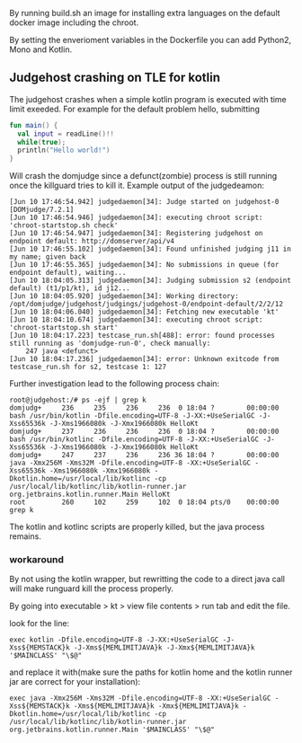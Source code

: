 By running build.sh an image for installing extra languages on the default docker image including the chroot. 

By setting the enverioment variables in the Dockerfile you can add Python2, Mono and Kotlin.

## Judgehost crashing on TLE for kotlin

The judgehost crashes when a simple kotlin program is executed with time limit exeeded. For example for the default problem hello, submitting

```kotlin
fun main() {
  val input = readLine()!!
  while(true);
  println("Hello world!")
}
```
Will crash the domjudge since a defunct(zombie) process is still running once the killguard tries to kill it. Example output of the judgedeamon:
```log
[Jun 10 17:46:54.942] judgedaemon[34]: Judge started on judgehost-0 [DOMjudge/7.2.1]
[Jun 10 17:46:54.946] judgedaemon[34]: executing chroot script: 'chroot-startstop.sh check'
[Jun 10 17:46:54.947] judgedaemon[34]: Registering judgehost on endpoint default: http://domserver/api/v4
[Jun 10 17:46:55.102] judgedaemon[34]: Found unfinished judging j11 in my name; given back
[Jun 10 17:46:55.365] judgedaemon[34]: No submissions in queue (for endpoint default), waiting...
[Jun 10 18:04:05.313] judgedaemon[34]: Judging submission s2 (endpoint default) (t1/p1/kt), id j12...
[Jun 10 18:04:05.920] judgedaemon[34]: Working directory: /opt/domjudge/judgehost/judgings/judgehost-0/endpoint-default/2/2/12
[Jun 10 18:04:06.040] judgedaemon[34]: Fetching new executable 'kt'
[Jun 10 18:04:10.674] judgedaemon[34]: executing chroot script: 'chroot-startstop.sh start'
[Jun 10 18:04:17.223] testcase_run.sh[488]: error: found processes still running as 'domjudge-run-0', check manually:
    247 java <defunct>
[Jun 10 18:04:17.236] judgedaemon[34]: error: Unknown exitcode from testcase_run.sh for s2, testcase 1: 127
```

Further investigation lead to the following process chain:
```log
root@judgehost:/# ps -ejf | grep k
domjudg+     236     235     236     236  0 18:04 ?        00:00:00 bash /usr/bin/kotlin -Dfile.encoding=UTF-8 -J-XX:+UseSerialGC -J-Xss65536k -J-Xms1966080k -J-Xmx1966080k HelloKt
domjudg+     237     236     236     236  0 18:04 ?        00:00:00 bash /usr/bin/kotlinc -Dfile.encoding=UTF-8 -J-XX:+UseSerialGC -J-Xss65536k -J-Xms1966080k -J-Xmx1966080k HelloKt
domjudg+     247     237     236     236 36 18:04 ?        00:00:00 java -Xmx256M -Xms32M -Dfile.encoding=UTF-8 -XX:+UseSerialGC -Xss65536k -Xms1966080k -Xmx1966080k -Dkotlin.home=/usr/local/lib/kotlinc -cp /usr/local/lib/kotlinc/lib/kotlin-runner.jar org.jetbrains.kotlin.runner.Main HelloKt
root         260     102     259     102  0 18:04 pts/0    00:00:00 grep k
```

The kotlin and kotlinc scripts are properly killed, but the java process remains. 

### workaround
By not using the kotlin wrapper, but rewritting the code to a direct java call will make runguard kill the process properly.

By going into executable > kt > view file contents > run tab and edit the file.

look for the line:
```shell script
exec kotlin -Dfile.encoding=UTF-8 -J-XX:+UseSerialGC -J-Xss${MEMSTACK}k -J-Xms${MEMLIMITJAVA}k -J-Xmx${MEMLIMITJAVA}k '$MAINCLASS' "\$@"
```

and replace it with(make sure the paths for kotlin home and the kotlin runner jar are correct for your installation):
```shell script
exec java -Xmx256M -Xms32M -Dfile.encoding=UTF-8 -XX:+UseSerialGC -Xss${MEMSTACK}k -Xms${MEMLIMITJAVA}k -Xmx${MEMLIMITJAVA}k -Dkotlin.home=/usr/local/lib/kotlinc -cp /usr/local/lib/kotlinc/lib/kotlin-runner.jar org.jetbrains.kotlin.runner.Main '$MAINCLASS' "\$@"
```

